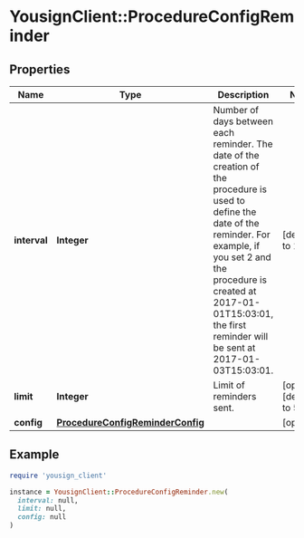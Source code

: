 # YousignClient::ProcedureConfigReminder

## Properties

| Name | Type | Description | Notes |
| ---- | ---- | ----------- | ----- |
| **interval** | **Integer** | Number of days between each reminder. The date of the creation of the procedure is used to define the date of the reminder. For example, if you set 2 and the procedure is created at 2017-01-01T15:03:01, the first reminder will be sent at 2017-01-03T15:03:01. | [default to 1] |
| **limit** | **Integer** | Limit of reminders sent. | [optional][default to 5] |
| **config** | [**ProcedureConfigReminderConfig**](ProcedureConfigReminderConfig.md) |  | [optional] |

## Example

```ruby
require 'yousign_client'

instance = YousignClient::ProcedureConfigReminder.new(
  interval: null,
  limit: null,
  config: null
)
```

